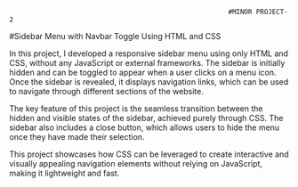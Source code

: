                                                            #MINOR PROJECT-2
 #Sidebar Menu with Navbar Toggle Using HTML and CSS

In this project, I developed a responsive sidebar menu using only HTML and CSS, without any JavaScript or external frameworks. The sidebar is initially hidden and can be toggled to appear when a user clicks on a menu icon. Once the sidebar is revealed, it displays navigation links, which can be used to navigate through different sections of the website.

The key feature of this project is the seamless transition between the hidden and visible states of the sidebar, achieved purely through CSS. The sidebar also includes a close button, which allows users to hide the menu once they have made their selection.

This project showcases how CSS can be leveraged to create interactive and visually appealing navigation elements without relying on JavaScript, making it lightweight and fast.
